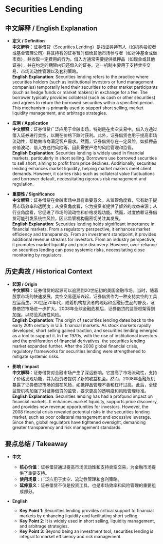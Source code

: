 # Securities Lending

## 中文解释 / English Explanation

* **定义 / Definition**  
  **中文解释**：证券借贷（Securities Lending）是指证券持有人（如机构投资者或基金管理公司）将其持有的证券暂时借给其他市场参与者（如对冲基金或做市商），并收取一定费用的行为。借入方通常需要提供抵押品（如现金或其他证券），并在约定的期限内归还借入的证券。这一机制主要用于支持卖空交易、市场流动性管理以及套利策略。  
  **English Explanation**: Securities lending refers to the practice where securities holders (such as institutional investors or fund management companies) temporarily lend their securities to other market participants (such as hedge funds or market makers) in exchange for a fee. The borrower typically provides collateral (such as cash or other securities) and agrees to return the borrowed securities within a specified period. This mechanism is primarily used to support short selling, market liquidity management, and arbitrage strategies.

* **应用 / Application**  
  **中文解释**：证券借贷广泛应用于金融市场，特别是在卖空交易中。借入方通过借入证券进行卖空，以期在价格下跌时获利。此外，证券借贷也用于提高市场流动性，帮助做市商满足客户需求。然而，证券借贷存在一定风险，如抵押品价值波动、借入方违约风险等，因此需要严格的风险管理和监管。  
  **English Explanation**: Securities lending is widely used in financial markets, particularly in short selling. Borrowers use borrowed securities to sell short, aiming to profit from price declines. Additionally, securities lending enhances market liquidity, helping market makers meet client demands. However, it carries risks such as collateral value fluctuations and borrower default, necessitating rigorous risk management and regulation.

* **重要性 / Significance**  
  **中文解释**：证券借贷在金融市场中具有重要意义。从监管角度看，它有助于提高市场效率和透明度；从投资角度看，它为投资者提供了额外的收益来源；从行业角度看，它促进了市场的流动性和价格发现功能。然而，过度依赖证券借贷可能引发系统性风险，因此监管机构需密切关注其发展。  
  **English Explanation**: Securities lending holds significant importance in financial markets. From a regulatory perspective, it enhances market efficiency and transparency. From an investment standpoint, it provides additional revenue streams for investors. From an industry perspective, it promotes market liquidity and price discovery. However, over-reliance on securities lending can pose systemic risks, necessitating close monitoring by regulators.

## 历史典故 / Historical Context

* **起源 / Origin**  
  **中文解释**：证券借贷的起源可以追溯到20世纪初的美国金融市场。当时，随着股票市场的快速发展，卖空交易逐渐兴起，证券借贷作为一种支持卖空的工具应运而生。20世纪70年代，随着机构投资者的崛起和金融衍生品的普及，证券借贷市场进一步扩大。2008年全球金融危机后，证券借贷的监管框架得到加强，以防范系统性风险。  
  **English Explanation**: The origin of securities lending dates back to the early 20th century in U.S. financial markets. As stock markets rapidly developed, short selling gained traction, and securities lending emerged as a tool to support it. In the 1970s, with the rise of institutional investors and the proliferation of financial derivatives, the securities lending market expanded further. After the 2008 global financial crisis, regulatory frameworks for securities lending were strengthened to mitigate systemic risks.

* **影响 / Impact**  
  **中文解释**：证券借贷对金融市场产生了深远影响。它提高了市场流动性，支持了价格发现功能，并为投资者提供了新的收益机会。然而，2008年金融危机暴露了证券借贷市场的潜在风险，如抵押品管理不善和杠杆过高。此后，全球监管机构加强了对证券借贷的监管，要求更高的透明度和风险管理标准。  
  **English Explanation**: Securities lending has had a profound impact on financial markets. It enhances market liquidity, supports price discovery, and provides new revenue opportunities for investors. However, the 2008 financial crisis revealed potential risks in the securities lending market, such as poor collateral management and excessive leverage. Since then, global regulators have tightened oversight, demanding greater transparency and risk management standards.

## 要点总结 / Takeaway

* **中文**  
  - **核心价值**：证券借贷通过提高市场流动性和支持卖空交易，为金融市场提供了重要支持。  
  - **使用场景**：广泛应用于卖空、流动性管理和套利策略。  
  - **延伸意义**：证券借贷不仅是投资工具，也是市场效率和风险管理的重要组成部分。  

* **English**  
  - **Key Point 1**: Securities lending provides critical support to financial markets by enhancing liquidity and facilitating short selling.  
  - **Key Point 2**: It is widely used in short selling, liquidity management, and arbitrage strategies.  
  - **Key Point 3**: Beyond being an investment tool, securities lending is integral to market efficiency and risk management.